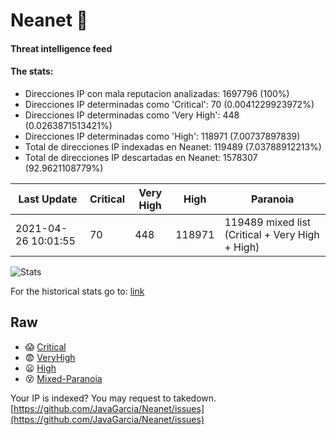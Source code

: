 # Neanet :hocho:
#### Threat intelligence feed
#### The stats:

- Direcciones IP con mala reputacion analizadas: 1697796 (100%)
- Direcciones IP determinadas como 'Critical':  70 (0.0041229923972%)
- Direcciones IP determinadas como 'Very High':  448 (0.0263871513421%)
- Direcciones IP determinadas como 'High':  118971 (7.00737897839)
- Total de direcciones IP indexadas en Neanet:  119489 (7.03788912213%)
- Total de direcciones IP descartadas en Neanet:  1578307 (92.9621108779%)

| Last Update | Critical | Very High | High | Paranoia |
| --- | --- | --- | --- | --- |
| 2021-04-26 10:01:55 | 70 | 448 | 118971 | 119489 mixed list (Critical + Very High + High)|

![Stats](https://docs.google.com/spreadsheets/d/e/2PACX-1vSnaNMIXVabIpDJjufMlzH7poXnshF3mgd8Is1g9ytUEzVsP5my4Trn8f-xkoLLQ38xpL3HtmUexLo6/pubchart?oid=501124687&format=image)

For the historical stats go to: [link](/stats.csv)
## Raw
- :scream: [Critical](https://raw.githubusercontent.com/JavaGarcia/Neanet/master/blacklists/neanet_critical.txt)
- :fearful: [VeryHigh](https://raw.githubusercontent.com/JavaGarcia/Neanet/master/blacklists/neanet_veryHigh.txtt)
- :frowning: [High](https://raw.githubusercontent.com/JavaGarcia/Neanet/master/blacklists/neanet_high.txt)
- :dizzy_face: [Mixed-Paranoia](https://raw.githubusercontent.com/JavaGarcia/Neanet/master/blacklists/neanet_all.txt)


Your IP is indexed? You may request to takedown. [https://github.com/JavaGarcia/Neanet/issues](https://github.com/JavaGarcia/Neanet/issues)












































































































































































































































































































































































































































































































































































































































































































































































































































































































































































































































































































































































































































































































































































































































































































































































































































































































































































































































































































































































































































































































































































































































































































































































































































































































































































































































































































































































































































































































































































































































































































































































































































































































































































































































































































































































































































































































































































































































































































































































































































































































































































































































































































































































































































































































































































































































































































































































































































































































































































































































































































































































































































































































































































































































































































































































































































































































































































































































































































































































































































































































